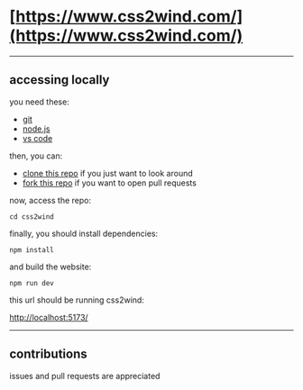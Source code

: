 # [https://www.css2wind.com/](https://www.css2wind.com/)

---

## accessing locally

you need these:

- [git](https://git-scm.com/downloads)
- [node.js](https://nodejs.org/en/download/)
- [vs code](https://code.visualstudio.com/download)

then, you can:

- [clone this repo](https://docs.github.com/en/repositories/creating-and-managing-repositories/cloning-a-repository) if you just want to look around
- [fork this repo](https://docs.github.com/en/get-started/quickstart/fork-a-repo) if you want to open pull requests

now, access the repo:

`cd css2wind`

finally, you should install dependencies:

`npm install`

and build the website:

`npm run dev`

this url should be running css2wind:

[http://localhost:5173/](http://localhost:5173/)

---

## contributions

issues and pull requests are appreciated
